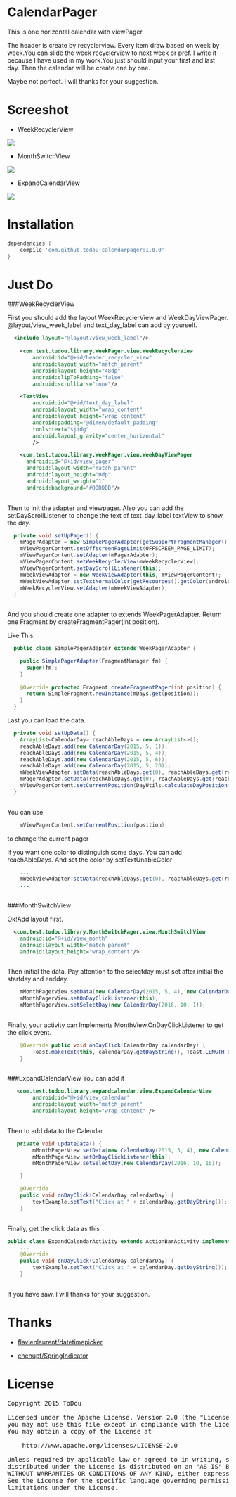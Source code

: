 # CalendarPager
This is one horizontal calendar with viewPager.

The header is create by recyclerview. Every item draw based on week by week.You can slide the week recyclerview to next week or pref. I write it because I have used in my work.You just should input your first and last day. Then the calendar will be create one by one.

Maybe not perfect. I will thanks for your suggestion.

Screeshot
====

* WeekRecyclerView

![](/screenshot/screenshot.gif)

* MonthSwitchView

![](/screenshot/screenshot_switch.gif)

* ExpandCalendarView

![](/screenshot/screenshot_expand.gif)

Installation
====
```groovy
dependencies {
    compile 'com.github.todou:calendarpager:1.0.0'
}
```

Just Do
====

###WeekRecyclerView

First you should add the layout WeekRecyclerView and WeekDayViewPager. @layout/view_week_label and text_day_label can add by yourself.
```xml
  <include layout="@layout/view_week_label"/>
  
    <com.test.tudou.library.WeekPager.view.WeekRecyclerView
        android:id="@+id/header_recycler_view"
        android:layout_width="match_parent"
        android:layout_height="48dp"
        android:clipToPadding="false"
        android:scrollbars="none"/>

    <TextView
        android:id="@+id/text_day_label"
        android:layout_width="wrap_content"
        android:layout_height="wrap_content"
        android:padding="@dimen/default_padding"
        tools:text="sjidg"
        android:layout_gravity="center_horizontal"
        />

    <com.test.tudou.library.WeekPager.view.WeekDayViewPager
      android:id="@+id/view_pager"
      android:layout_width="match_parent"
      android:layout_height="0dp"
      android:layout_weight="1"
      android:background="#DDDDDD"/>
    
```
Then to init the adapter and viewpager. Also you can add the setDayScrollListener to change the text of text_day_label textView to show the day.
```java
  private void setUpPager() {
    mPagerAdapter = new SimplePagerAdapter(getSupportFragmentManager());
    mViewPagerContent.setOffscreenPageLimit(OFFSCREEN_PAGE_LIMIT);
    mViewPagerContent.setAdapter(mPagerAdapter);
    mViewPagerContent.setWeekRecyclerView(mWeekRecyclerView);
    mViewPagerContent.setDayScrollListener(this);
    mWeekViewAdapter = new WeekViewAdapter(this, mViewPagerContent);
    mWeekViewAdapter.setTextNormalColor(getResources().getColor(android.R.color.darker_gray));
    mWeekRecyclerView.setAdapter(mWeekViewAdapter);
  }
    
```
And you should create one adapter to extends WeekPagerAdapter. Return one Fragment by createFragmentPager(int position). 

Like This:
```java
  public class SimplePagerAdapter extends WeekPagerAdapter {

    public SimplePagerAdapter(FragmentManager fm) {
      super(fm);
    }
    
    @Override protected Fragment createFragmentPager(int position) {
      return SimpleFragment.newInstance(mDays.get(position));
    }
  }
```

Last you can load the data.
```java
  private void setUpData() {
    ArrayList<CalendarDay> reachAbleDays = new ArrayList<>();
    reachAbleDays.add(new CalendarDay(2015, 5, 1));
    reachAbleDays.add(new CalendarDay(2015, 5, 4));
    reachAbleDays.add(new CalendarDay(2015, 5, 6));
    reachAbleDays.add(new CalendarDay(2015, 5, 20));
    mWeekViewAdapter.setData(reachAbleDays.get(0), reachAbleDays.get(reachAbleDays.size() - 1), null);
    mPagerAdapter.setData(reachAbleDays.get(0), reachAbleDays.get(reachAbleDays.size() - 1));
    mViewPagerContent.setCurrentPosition(DayUtils.calculateDayPosition(mWeekViewAdapter.getFirstShowDay(), new CalendarDay(2015, 5, 6)));
  }
    
```
You can use 
```java
    mViewPagerContent.setCurrentPosition(position);
```
to change the current pager

If you want one color to distinguish some days. You can add reachAbleDays. And set the color by setTextUnableColor
```java
    ...
    mWeekViewAdapter.setData(reachAbleDays.get(0), reachAbleDays.get(reachAbleDays.size() - 1), reachAbleDays);
    ...
    
```

###MonthSwitchView

Ok!Add layout first.
```xml
  <com.test.tudou.library.MonthSwitchPager.view.MonthSwitchView
    android:id="@+id/view_month"
    android:layout_width="match_parent"
    android:layout_height="wrap_content"/>
    
```
Then initial the data, Pay attention to the selectday must set after initial the startday and endday.
```java
    mMonthPagerView.setData(new CalendarDay(2015, 5, 4), new CalendarDay(2020, 12, 2));
    mMonthPagerView.setOnDayClickListener(this);
    mMonthPagerView.setSelectDay(new CalendarDay(2016, 10, 1));
    
```
Finally, your activity can Implements MonthView.OnDayClickListener to get the click event.
```java
    @Override public void onDayClick(CalendarDay calendarDay) {
        Toast.makeText(this, calendarDay.getDayString(), Toast.LENGTH_SHORT).show();
    }
    
```

###ExpandCalendarView
You can add it
```xml
   <com.test.tudou.library.expandcalendar.view.ExpandCalendarView
        android:id="@+id/view_calendar"
        android:layout_width="match_parent"
        android:layout_height="wrap_content" />
    
```
Then to add data to the Calendar
```java
   private void updateData() {
        mMonthPagerView.setData(new CalendarDay(2015, 5, 4), new CalendarDay(2020, 12, 2));
        mMonthPagerView.setOnDayClickListener(this);
        mMonthPagerView.setSelectDay(new CalendarDay(2016, 10, 16));

    }

    @Override
    public void onDayClick(CalendarDay calendarDay) {
        textExample.setText("Click at " + calendarDay.getDayString());
    }
    
```
Finally, get the click data as this
```java
public class ExpandCalendarActivity extends ActionBarActivity implements ExpandCalendarMonthView.OnDayClickListener {
    ...
    @Override
    public void onDayClick(CalendarDay calendarDay) {
        textExample.setText("Click at " + calendarDay.getDayString());
    }
    
```

If you have saw. I will thanks for your suggestion.



Thanks
====
* [flavienlaurent/datetimepicker](https://github.com/flavienlaurent/datetimepicker)

* [chenupt/SpringIndicator](https://github.com/chenupt/SpringIndicator)

License
====
<pre>
Copyright 2015 ToDou

Licensed under the Apache License, Version 2.0 (the "License");
you may not use this file except in compliance with the License.
You may obtain a copy of the License at

    http://www.apache.org/licenses/LICENSE-2.0

Unless required by applicable law or agreed to in writing, software
distributed under the License is distributed on an "AS IS" BASIS,
WITHOUT WARRANTIES OR CONDITIONS OF ANY KIND, either express or implied.
See the License for the specific language governing permissions and
limitations under the License.
</pre>
